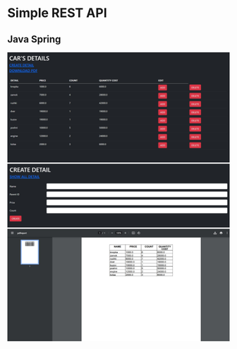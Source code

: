 # Simple REST API
## Java Spring
![Screenshot1](screenshots/1.jpg)
![Screenshot2](screenshots/2.jpg)
![Screenshot3](screenshots/3.jpg)
